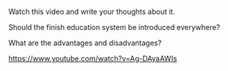 Watch this video and write your thoughts about it.

Should the finish education system be introduced everywhere?

What are the advantages and disadvantages?


https://www.youtube.com/watch?v=Ag-DAyaAWIs
